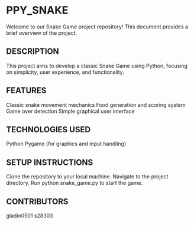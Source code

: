 # PPY_SNAKE
Welcome to our Snake Game project repository! This document provides a brief overview of the project.

## DESCRIPTION
This project aims to develop a classic Snake Game using Python, focusing on simplicity, user experience, and functionality.

## FEATURES
Classic snake movement mechanics
Food generation and scoring system
Game over detection
Simple graphical user interface

## TECHNOLOGIES USED
Python
Pygame (for graphics and input handling)

## SETUP INSTRUCTIONS
Clone the repository to your local machine.
Navigate to the project directory.
Run python snake_game.py to start the game.

## CONTRIBUTORS
gladio0501
s28303
